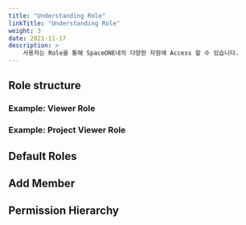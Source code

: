 ```yaml
---
title: "Understanding Role"
linkTitle: "Understanding Role"
weight: 3
date: 2021-11-17
description: >
    사용자는 Role을 통해 SpaceONE내의 다양한 자원에 Access 할 수 있습니다.  
---
```




## Role structure





### Example: Viewer Role




### Example: Project Viewer Role




## Default Roles






## Add Member




## Permission Hierarchy






